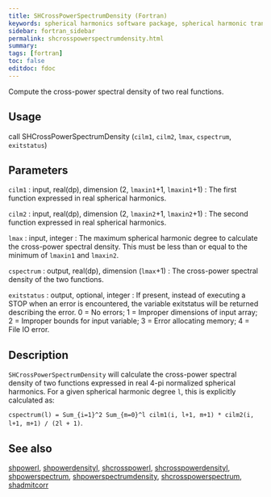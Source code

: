 ```yaml
---
title: SHCrossPowerSpectrumDensity (Fortran)
keywords: spherical harmonics software package, spherical harmonic transform, legendre functions, multitaper spectral analysis, fortran, Python, gravity, magnetic field
sidebar: fortran_sidebar
permalink: shcrosspowerspectrumdensity.html
summary:
tags: [fortran]
toc: false
editdoc: fdoc
---
```


Compute the cross-power spectral density of two real functions.

## Usage

call SHCrossPowerSpectrumDensity (`cilm1`, `cilm2`, `lmax`, `cspectrum`, `exitstatus`)

## Parameters

`cilm1` : input, real(dp), dimension (2, `lmaxin1`+1, `lmaxin1`+1)
:   The first function expressed in real spherical harmonics.

`cilm2` : input, real(dp), dimension (2, `lmaxin2`+1, `lmaxin2`+1)
:   The second function expressed in real spherical harmonics.

`lmax` : input, integer
:   The maximum spherical harmonic degree to calculate the cross-power spectral density. This must be less than or equal to the minimum of `lmaxin1` and `lmaxin2`.

`cspectrum` : output, real(dp), dimension (`lmax`+1)
:   The cross-power spectral density of the two functions.

`exitstatus` : output, optional, integer
:   If present, instead of executing a STOP when an error is encountered, the variable exitstatus will be returned describing the error. 0 = No errors; 1 = Improper dimensions of input array; 2 = Improper bounds for input variable; 3 = Error allocating memory; 4 = File IO error.

## Description

`SHCrossPowerSpectrumDensity` will calculate the cross-power spectral density of two functions expressed in real 4-pi normalized spherical harmonics. For a given spherical harmonic degree `l`, this is explicitly calculated as:

`cspectrum(l) = Sum_{i=1}^2 Sum_{m=0}^l cilm1(i, l+1, m+1) * cilm2(i, l+1, m+1) / (2l + 1)`.

## See also

[shpowerl](shpowerl.html), [shpowerdensityl](shpowerdensityl.html), [shcrosspowerl](shcrosspowerl.html), [shcrosspowerdensityl](shcrosspowerdensityl.html), [shpowerspectrum](shpowerspectrum.html), [shpowerspectrumdensity](shpowerspectrumdensity.html), [shcrosspowerspectrum](shcrosspowerspectrum.html), [shadmitcorr](shadmitcorr.html)
